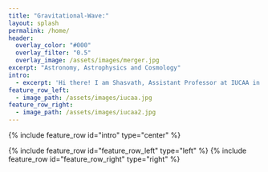 ```yaml
---
title: "Gravitational-Wave:"
layout: splash
permalink: /home/
header:
  overlay_color: "#000"
  overlay_filter: "0.5"
  overlay_image: /assets/images/merger.jpg
excerpt: "Astronomy, Astrophysics and Cosmology"
intro: 
  - excerpt: 'Hi there! I am Shasvath, Assistant Professor at IUCAA in Pune, India. Welcome to my personal website! Here you will find details about my research, most of which concerns gravitational-wave (GW) astronomy, with a special focus on how GWs can inform and enrich other topics in astrophysics, cosmology and fundamental physics. Click on the tabs above to know more.'
feature_row_left:
  - image_path: /assets/images/iucaa.jpg
feature_row_right:
  - image_path: /assets/images/iucaa2.jpg
---
```


{% include feature_row id="intro" type="center" %}

{% include feature_row id="feature_row_left" type="left" %}  {% include feature_row id="feature_row_right" type="right" %}

